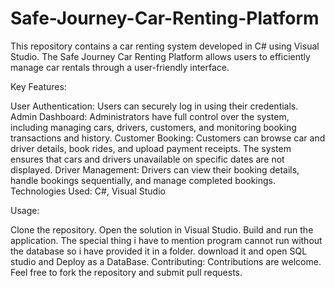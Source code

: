 # Safe-Journey-Car-Renting-Platform
This repository contains a car renting system developed in C# using Visual Studio. The Safe Journey Car Renting Platform allows users to efficiently manage car rentals through a user-friendly interface.

Key Features:

User Authentication: Users can securely log in using their credentials.
Admin Dashboard: Administrators have full control over the system, including managing cars, drivers, customers, and monitoring booking transactions and history.
Customer Booking: Customers can browse car and driver details, book rides, and upload payment receipts. The system ensures that cars and drivers unavailable on specific dates are not displayed.
Driver Management: Drivers can view their booking details, handle bookings sequentially, and manage completed bookings.
Technologies Used: C#, Visual Studio

Usage:

Clone the repository.
Open the solution in Visual Studio.
Build and run the application.
The special thing i have to mention program cannot run without the database so i have provided it in a folder.
download it and open SQL studio and Deploy as a DataBase.
Contributing: Contributions are welcome. Feel free to fork the repository and submit pull requests.


